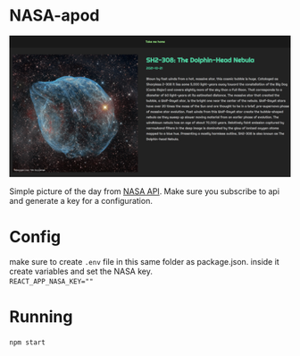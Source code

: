 # NASA-apod

![apod](./apod.png)  
  
  
Simple picture of the day from [NASA API](https://api.nasa.gov/). Make sure you subscribe to api and generate a key for a configuration.

# Config
make sure to create `.env` file in this same folder as package.json. inside it create variables and set the NASA key.  
`REACT_APP_NASA_KEY=""`  

# Running
`npm start`

